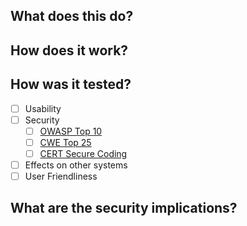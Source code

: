 ## What does this do?

## How does it work?

## How was it tested?

- [ ] Usability
- [ ] Security
    - [ ] [OWASP Top 10](https://owasp.org/www-project-top-ten/)
    - [ ] [CWE Top 25](https://cwe.mitre.org/top25/)
    - [ ] [CERT Secure Coding](https://wiki.sei.cmu.edu/confluence/display/seccode/Top+10+Secure+Coding+Practices)
- [ ] Effects on other systems
- [ ] User Friendliness 

## What are the security implications?

